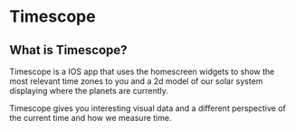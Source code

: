# Timescope

## What is Timescope?

Timescope is a IOS app that uses the homescreen widgets to show the most relevant time zones 
to you and a 2d model of our solar system displaying where the planets are currently.

Timescope gives you interesting visual data and a different perspective of 
the current time and how we measure time.

